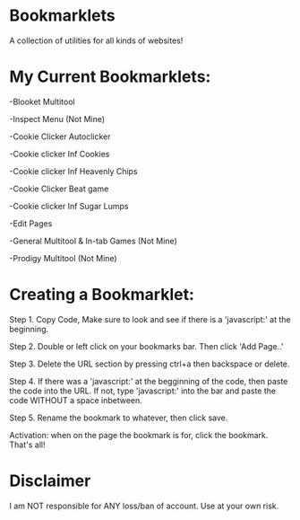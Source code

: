 # Bookmarklets
A collection of utilities for all kinds of websites!



# My Current Bookmarklets:

-Blooket Multitool

-Inspect Menu (Not Mine)

-Cookie Clicker Autoclicker

-Cookie clicker Inf Cookies

-Cookie clicker Inf Heavenly Chips

-Cookie Clicker Beat game

-Cookie clicker Inf Sugar Lumps

-Edit Pages

-General Multitool & In-tab Games (Not Mine)

-Prodigy Multitool (Not Mine)

# Creating a Bookmarklet:

Step 1. Copy Code, Make sure to look and see if there is a 'javascript:' at the beginning. 

Step 2. Double or left click on your bookmarks bar. Then click 'Add Page..'

Step 3. Delete the URL section by pressing ctrl+a then backspace or delete.

Step 4. If there was a 'javascript:' at the begginning of the code, then paste the code into the URL. If not, type 'javascript:' into the bar and paste the code WITHOUT a space inbetween.

Step 5. Rename the bookmark to whatever, then click save.

Activation: when on the page the bookmark is for, click the bookmark. That's all!


# Disclaimer

I am NOT responsible for ANY loss/ban of account. Use at your own risk.
